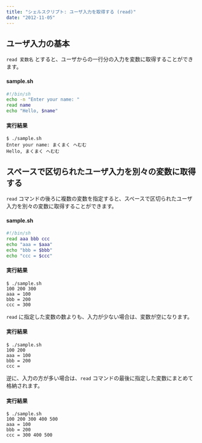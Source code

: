 ```yaml
---
title: "シェルスクリプト: ユーザ入力を取得する (read)"
date: "2012-11-05"
---
```


ユーザ入力の基本
----

`read 変数名` とすると、ユーザからの一行分の入力を変数に取得することができます。

#### sample.sh
```bash
#!/bin/sh
echo -n "Enter your name: "
read name
echo "Hello, $name"
```

#### 実行結果
```
$ ./sample.sh
Enter your name: まくまく へむむ
Hello, まくまく へむむ
```


スペースで区切られたユーザ入力を別々の変数に取得する
----

`read` コマンドの後ろに複数の変数を指定すると、スペースで区切られたユーザ入力を別々の変数に取得することができます。

#### sample.sh
```bash
#!/bin/sh
read aaa bbb ccc
echo "aaa = $aaa"
echo "bbb = $bbb"
echo "ccc = $ccc"
```

#### 実行結果
```
$ ./sample.sh
100 200 300
aaa = 100
bbb = 200
ccc = 300
```

`read` に指定した変数の数よりも、入力が少ない場合は、変数が空になります。

#### 実行結果
```
$ ./sample.sh
100 200
aaa = 100
bbb = 200
ccc =
```

逆に、入力の方が多い場合は、`read` コマンドの最後に指定した変数にまとめて格納されます。

#### 実行結果
```
$ ./sample.sh
100 200 300 400 500 
aaa = 100
bbb = 200
ccc = 300 400 500
```

